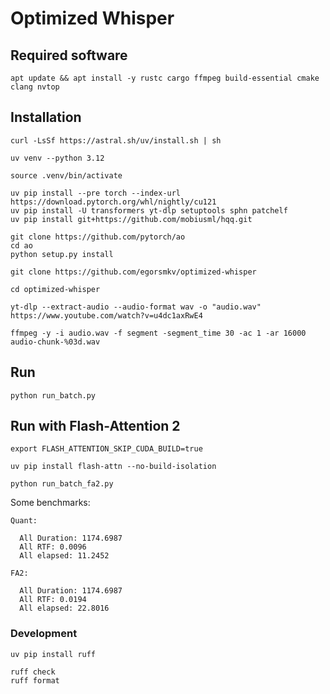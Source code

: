 # Optimized Whisper

## Required software

```
apt update && apt install -y rustc cargo ffmpeg build-essential cmake clang nvtop
```

## Installation

```
curl -LsSf https://astral.sh/uv/install.sh | sh

uv venv --python 3.12

source .venv/bin/activate

uv pip install --pre torch --index-url https://download.pytorch.org/whl/nightly/cu121
uv pip install -U transformers yt-dlp setuptools sphn patchelf
uv pip install git+https://github.com/mobiusml/hqq.git

git clone https://github.com/pytorch/ao
cd ao
python setup.py install
```

```
git clone https://github.com/egorsmkv/optimized-whisper

cd optimized-whisper

yt-dlp --extract-audio --audio-format wav -o "audio.wav" https://www.youtube.com/watch?v=u4dc1axRwE4

ffmpeg -y -i audio.wav -f segment -segment_time 30 -ac 1 -ar 16000 audio-chunk-%03d.wav
```

## Run

```
python run_batch.py
```

## Run with Flash-Attention 2

```
export FLASH_ATTENTION_SKIP_CUDA_BUILD=true

uv pip install flash-attn --no-build-isolation
```

```
python run_batch_fa2.py
```

Some benchmarks:

```
Quant:

  All Duration: 1174.6987
  All RTF: 0.0096
  All elapsed: 11.2452

FA2:

  All Duration: 1174.6987
  All RTF: 0.0194
  All elapsed: 22.8016
```

### Development

```
uv pip install ruff

ruff check
ruff format
```

